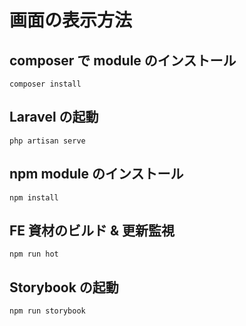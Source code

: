# 画面の表示方法

## composer で module のインストール

```
composer install
```

## Laravel の起動

```
php artisan serve
```

## npm module のインストール

```
npm install
```

## FE 資材のビルド & 更新監視

```
npm run hot
```

## Storybook の起動

```
npm run storybook
```
